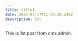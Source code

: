 ```yaml
---
title: title1
date: 2024-03-17T11:34:20.246Z
description: 1st
---
```

T﻿his is 1st post from cms admin.